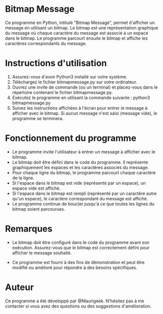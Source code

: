 # Bitmap Message

Ce programme en Python, intitulé "Bitmap Message", permet d'afficher un message en utilisant un bitmap. Le bitmap est une représentation graphique du message où chaque caractère du message est associé à un espace dans le bitmap. Le programme parcourt ensuite le bitmap et affiche les caractères correspondants du message.

# Instructions d'utilisation

1. Assurez-vous d'avoir Python3 installé sur votre système.
2. Téléchargez le fichier bitmapmessage.py sur votre ordinateur.
3. Ouvrez une invite de commande (ou un terminal) et placez-vous dans le répertoire contenant le fichier bitmapmessage.py.
4. Exécutez le programme en utilisant la commande suivante : python3 bitmapmessage.py
5. Suivez les instructions affichées à l'écran pour entrer le message à afficher avec le bitmap. Si aucun message n'est saisi (message vide), le programme se terminera.

# Fonctionnement du programme

- Le programme invite l'utilisateur à entrer un message à afficher avec le bitmap.
- Le bitmap doit être défini dans le code du programme. Il représente graphiquement les espaces et les caractères associés du message.
- Pour chaque ligne du bitmap, le programme parcourt chaque caractère de la ligne.
- Si l'espace dans le bitmap est vide (représenté par un espace), un espace vide est affiché.
- Si l'espace dans le bitmap est rempli (représenté par un caractère autre qu'un espace), le caractère correspondant du message est affiché.
- Le programme continue de boucler jusqu'à ce que toutes les lignes du bitmap soient parcourues.
  
# Remarques

- Le bitmap doit être configuré dans le code du programme avant son exécution. Assurez-vous que le bitmap est correctement défini pour afficher le message souhaité.

- Ce programme est fourni à des fins de démonstration et peut être modifié ou amélioré pour répondre à des besoins spécifiques.

# Auteur

Ce programme a été développé par @Maurigeek. N'hésitez pas à me contacter si vous avez des questions ou des suggestions d'amélioration.

